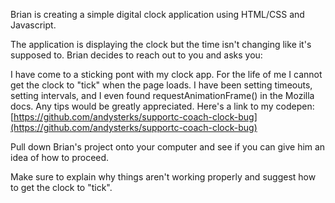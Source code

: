 Brian is creating a simple digital clock application using HTML/CSS and Javascript.

The application is displaying the clock but the time isn't changing like it's supposed to. Brian decides to reach out to you and asks you:

I have come to a sticking pont with my clock app. For the life of me I cannot get the clock to "tick" when the page loads. I have been setting timeouts, setting intervals, and I even found requestAnimationFrame() in the Mozilla docs. Any tips would be greatly appreciated. Here's a link to my codepen: [https://github.com/andysterks/supportc-coach-clock-bug](https://github.com/andysterks/supportc-coach-clock-bug)

Pull down Brian's project onto your computer and see if you can give him an idea of how to proceed.

Make sure to explain why things aren't working properly and suggest how to get the clock to "tick".